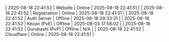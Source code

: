 | 2025-08-18 22:41:52 | Website | Online | 2025-08-18 22:41:51 |
| 2025-08-18 22:41:52 | Registration | Online | 2025-08-18 22:41:51 |
| 2025-08-18 22:41:52 | Auth Server | Offline | 2025-08-18 09:33:31 |
| 2025-08-18 22:41:52 | Kezan (PvE) | Offline | 2025-08-03 17:58:02 |
| 2025-08-18 22:41:52 | Gurubashi (PvP) | Offline | N/A |
| 2025-08-18 22:41:52 | Cloudflare | Online | 2025-08-18 22:41:51 |
